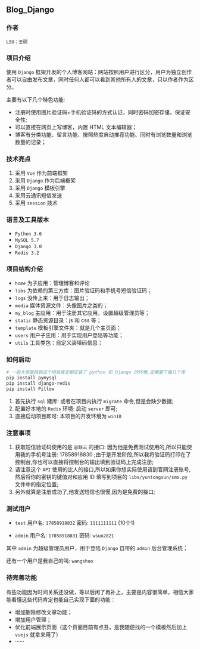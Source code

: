 Blog_Django
---
### 作者
    LSU：王硕
### 项目介绍
使用 `Django` 框架开发的个人博客网站：网站按照用户进行区分，用户为独立创作者可以自由发布文章，同时任何人都可以看到其他所有人的文章，只以作者作为区分。

主要有以下几个特色功能:
- 注册时使用图片验证码+手机验证码的方式认证，同时密码加密存储，保证安全性;
- 可以直接在网页上写博客，内置 HTML 文本编辑器；
- 博客有分类功能、留言功能、按照热度自动推荐功能、同时有浏览数量和浏览数量的记录；

### 技术亮点
1. 采用 `Vue` 作为前端框架
2. 采用 `Django` 作为后端框架
3. 采用 `Django` 模板引擎
4. 采用云通讯短信发送
5. 采用 `session` 技术
### 语言及工具版本
- `Python 3.6`
- `MySQL 5.7`
- `Django 3.0` 
- `Redis 3.2` 

### 项目结构介绍
- `home` 为子应用：管理博客和评论
- `libs` 为依赖的第三方库：图片验证码和手机号短信验证码；
- `logs` 没传上来：用于日志输出；
- `media` 媒体资源文件：头像图片之类的；
- `my_blog` 主应用：用于注册其它应用，设置超级管理员等；
- `static` 静态资源目录：js 和 css 等；
- `template` 模板引擎文件夹：就是几个主页面；
- `users` 用户子应用：用于实现用户登陆等功能；
- `utils` 工具类包：自定义装填码信息； 

### 如何启动

```bash
# 一般大家能找到这个项目肯定都安装了 python 和 Django 的环境,还需要下面几个库
pip install pymysql
pip install django-redis
pip install Pillow
```

1. 首先执行 `sql` 建库: 或者在项目内执行 `migrate` 命令,但是会缺少数据;
2. 配置好本地的 `Redis` 环境: 启动 `server` 即可;
3. 直接启动项目即可: 本项目的开发环境为 `win10`

### 注意事项

1. 获取短信验证码使用的是 `容联云` 的接口: 因为他是免费测试使用的,所以只能使用我的手机号注册: 17858918830 ;由于是开发阶段,所以我将验证码打印在了控制台,你也可以直接将控制台的输出填到验证码上完成注册;
2. 请注意这个 `API` 使用的比人的接口,所以如果你想实际使用请到官网注册账号,然后将你的密钥的键值对和应用 ID 填写到项目的 `libs/yuntongxun/sms.py` 文件中的指定位置;
3. 另外就算是注册成功了,他发送短信也很慢,因为是免费的接口;


### 测试用户
- `test` 
用户名: `17858918832` 
密码: `1111111111` (10个1)

- `admin`
用户名: `17858918831`
密码: `wsuo2821`

其中  `admin` 为超级管理员用户，用于登陆 `Django` 自带的 `admin` 后台管理系统； <br>

还有一个用户是我自己的叫: `wangshuo`

### 待完善功能
有些功能因为时间关系还没做，等以后闲了再补上，主要是内容很简单，相信大家能看懂这些代码肯定也能自己实现下面的功能：
- 增加删除修改文章功能；
- 增加用户管理；
- 优化前端展示页面（这个页面目前有点丑，是我随便找的一个模板然后加上 `vuejs` 就拿来用了）
- ······
